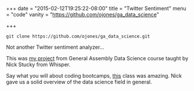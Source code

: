 +++
date = "2015-02-12T19:25:22-08:00"
title = "Twitter Sentiment"
menu = "code"
vanity = "https://github.com/ojones/ga_data_science"

+++

```git
git clone https://github.com/ojones/ga_data_science.git
```

Not another Twitter sentiment analyzer...

This was [my project](https://gentle-bayou-19852.herokuapp.com/) from General Assembly Data Science course taught by Nick Stucky from Whisper.

Say what you will about coding bootcamps, [this](https://generalassemb.ly/education/data-science) class was amazing.  Nick gave us a solid overview of the data science field in general.

